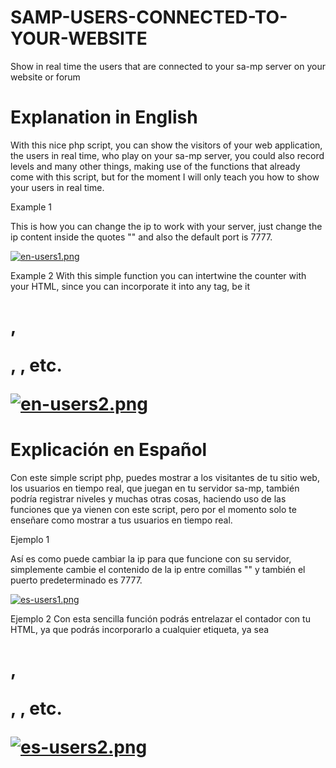 # SAMP-USERS-CONNECTED-TO-YOUR-WEBSITE
Show in real time the users that are connected to your sa-mp server on your website or forum

# Explanation in English

With this nice php script, you can show the visitors of your web application, the users in real time, who play on your sa-mp server, you could also record levels and many other things, making use of the functions that already come with this script, but for the moment I will only teach you how to show your users in real time.

Example 1

This is how you can change the ip to work with your server, just change the ip content inside the quotes "" and also the default port is 7777.

[![en-users1.png](https://i.postimg.cc/XYhtCw4S/en-users1.png)](https://postimg.cc/gxVM9LxN)

Example 2
With this simple function you can intertwine the counter with your HTML, since you can incorporate it into any tag, be it <h1>, <p>, <span>, etc.

[![en-users2.png](https://i.postimg.cc/FHPBQ07k/en-users2.png)](https://postimg.cc/TKD9VLjT)

# Explicación en Español

Con este simple script php, puedes mostrar a los visitantes de tu sitio web, los usuarios en tiempo real, que juegan en tu servidor sa-mp, también podría registrar niveles y muchas otras cosas, haciendo uso de las funciones que ya vienen con este script, pero por el momento solo te enseñare como mostrar a tus usuarios en tiempo real.

Ejemplo 1

Así es como puede cambiar la ip para que funcione con su servidor, simplemente cambie el contenido de la ip entre comillas "" y también el puerto predeterminado es 7777.

[![es-users1.png](https://i.postimg.cc/6Q8tsW5w/es-users1.png)](https://postimg.cc/94HvZj7N)

Ejemplo 2
Con esta sencilla función podrás entrelazar el contador con tu HTML, ya que podrás incorporarlo a cualquier etiqueta, ya sea <h1>, <p>, <span>, etc.

[![es-users2.png](https://i.postimg.cc/3xcQFsjq/es-users2.png)](https://postimg.cc/CRk2F6QC)
